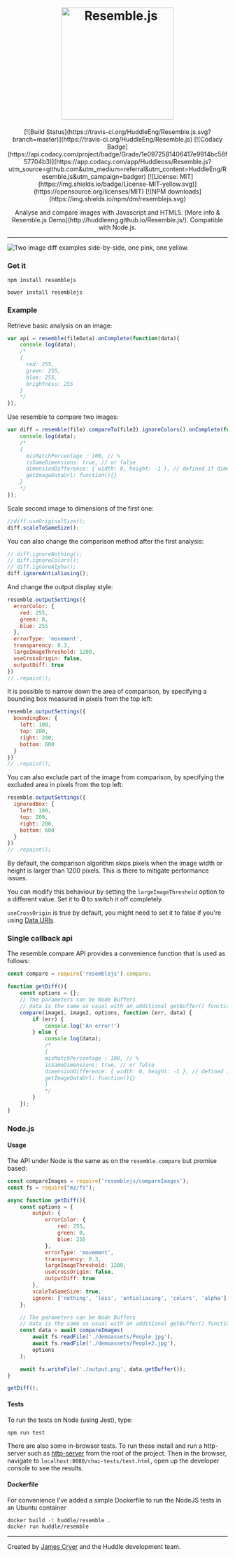 <h1 align="center"><img src="https://raw.github.com/HuddleEng/Resemble.js/master/demoassets/resemble.png" alt="Resemble.js" width="256"/></h1>

<p align="center">
    [![Build Status](https://travis-ci.org/HuddleEng/Resemble.js.svg?branch=master)](https://travis-ci.org/HuddleEng/Resemble.js)
    [![Codacy Badge](https://api.codacy.com/project/badge/Grade/1e0972581406417e9914bc58f57704b3)](https://app.codacy.com/app/Huddleoss/Resemble.js?utm_source=github.com&utm_medium=referral&utm_content=HuddleEng/Resemble.js&utm_campaign=badger)
    [![License: MIT](https://img.shields.io/badge/License-MIT-yellow.svg)](https://opensource.org/licenses/MIT)
    [![NPM downloads](https://img.shields.io/npm/dm/resemblejs.svg)
</p>

<p align="center">
  Analyse and compare images with Javascript and HTML5. [More info & Resemble.js Demo](http://huddleeng.github.io/Resemble.js/). Compatible with Node.js.
</p>

<hr />

![Two image diff examples side-by-side, one pink, one yellow.](https://raw.github.com/HuddleEng/Resemble.js/master/demoassets/readmeimage.jpg "Visual image comparison")

### Get it

`npm install resemblejs`

`bower install resemblejs`

### Example

Retrieve basic analysis on an image:

```javascript
var api = resemble(fileData).onComplete(function(data){
	console.log(data);
	/*
	{
	  red: 255,
	  green: 255,
	  blue: 255,
	  brightness: 255
	}
	*/
});
```

Use resemble to compare two images:

```javascript
var diff = resemble(file).compareTo(file2).ignoreColors().onComplete(function(data){
	console.log(data);
	/*
	{
	  misMatchPercentage : 100, // %
	  isSameDimensions: true, // or false
	  dimensionDifference: { width: 0, height: -1 }, // defined if dimensions are not the same
	  getImageDataUrl: function(){}
	}
	*/
});
```

Scale second image to dimensions of the first one:
```javascript
//diff.useOriginalSize();
diff.scaleToSameSize();
```

You can also change the comparison method after the first analysis:

```javascript
// diff.ignoreNothing();
// diff.ignoreColors();
// diff.ignoreAlpha();
diff.ignoreAntialiasing();
```


And change the output display style:

```javascript
resemble.outputSettings({
  errorColor: {
    red: 255,
    green: 0,
    blue: 255
  },
  errorType: 'movement',
  transparency: 0.3,
  largeImageThreshold: 1200,
  useCrossOrigin: false,
  outputDiff: true
})
// .repaint();
```

It is possible to narrow down the area of comparison, by specifying a bounding box measured in pixels from the top left:

```javascript
resemble.outputSettings({
  boundingBox: {
    left: 100,
    top: 200,
    right: 200,
    bottom: 600
  }
})
// .repaint();
```

You can also exclude part of the image from comparison, by specifying the excluded area in pixels from the top left:

```javascript
resemble.outputSettings({
  ignoredBox: {
    left: 100,
    top: 200,
    right: 200,
    bottom: 600
  }
})
// .repaint();
```

By default, the comparison algorithm skips pixels when the image width or height is larger than 1200 pixels. This is there to mitigate performance issues.

You can modify this behaviour by setting the `largeImageThreshold` option to a different value. Set it to **0** to switch it off completely.

`useCrossOrigin` is true by default, you might need to set it to false if you're using [Data URIs](https://developer.mozilla.org/en-US/docs/Web/HTTP/Basics_of_HTTP/Data_URIs).

### Single callback api

The resemble.compare API provides a convenience function that is used as follows:

``` js
const compare = require('resemblejs').compare;

function getDiff(){
    const options = {};
    // The parameters can be Node Buffers
    // data is the same as usual with an additional getBuffer() function
    compare(image1, image2, options, function (err, data) {
        if (err) {
            console.log('An error!')
        } else {
            console.log(data);
            /*
            {
            misMatchPercentage : 100, // %
            isSameDimensions: true, // or false
            dimensionDifference: { width: 0, height: -1 }, // defined if dimensions are not the same
            getImageDataUrl: function(){}
            }
            */
        }
    });
}
```

### Node.js

#### Usage

The API under Node is the same as on the `resemble.compare` but promise based:

``` js
const compareImages = require('resemblejs/compareImages');
const fs = require("mz/fs");

async function getDiff(){
    const options = {
        output: {
            errorColor: {
                red: 255,
                green: 0,
                blue: 255
            },
            errorType: 'movement',
            transparency: 0.3,
            largeImageThreshold: 1200,
            useCrossOrigin: false,
            outputDiff: true
        },
        scaleToSameSize: true,
        ignore: ['nothing', 'less', 'antialiasing', 'colors', 'alpha'],
    };

    // The parameters can be Node Buffers
    // data is the same as usual with an additional getBuffer() function
    const data = await compareImages(
        await fs.readFile('./demoassets/People.jpg'),
        await fs.readFile('./demoassets/People2.jpg'),
        options
    );

    await fs.writeFile('./output.png', data.getBuffer());
}

getDiff();
```

#### Tests

To run the tests on Node (using Jest), type:

``` bash
npm run test
```

There are also some in-browser tests. To run these install and run a http-server such as [http-server](https://github.com/indexzero/http-server) from the root of the project. Then in the browser, navigate to `localhost:8080/chai-tests/test.html`, open up the developer console to see the results.


#### Dockerfile

For convenience I've added a simple Dockerfile to run the NodeJS tests in an Ubuntu container  

``` bash
docker build -t huddle/resemble .
docker run huddle/resemble
```



--------------------------------------

Created by [James Cryer](http://github.com/jamescryer) and the Huddle development team.
